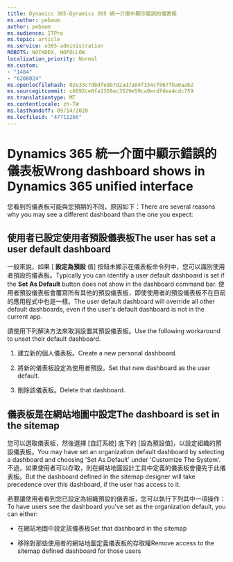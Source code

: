 ```yaml
---
title: Dynamics 365-Dynamics 365 統一介面中顯示錯誤的儀表板
ms.author: pebaum
author: pebaum
ms.audience: ITPro
ms.topic: article
ms.service: o365-administration
ROBOTS: NOINDEX, NOFOLLOW
localization_priority: Normal
ms.custom:
- "1484"
- "6200024"
ms.openlocfilehash: 02e33c7dbdfe9b7d2ad7a04f154cf067fba0aab2
ms.sourcegitcommit: c6692ce0fa1358ec3529e59ca0ecdfdea4cdc759
ms.translationtype: MT
ms.contentlocale: zh-TW
ms.lasthandoff: 09/14/2020
ms.locfileid: "47711266"
---
```

# <a name="wrong-dashboard-shows-in-dynamics-365-unified-interface"></a><span data-ttu-id="aa1ea-102">Dynamics 365 統一介面中顯示錯誤的儀表板</span><span class="sxs-lookup"><span data-stu-id="aa1ea-102">Wrong dashboard shows in Dynamics 365 unified interface</span></span>

<span data-ttu-id="aa1ea-103">您看到的儀表板可能與您預期的不同，原因如下：</span><span class="sxs-lookup"><span data-stu-id="aa1ea-103">There are several reasons why you may see a different dashboard than the one you expect:</span></span>

## <a name="the-user-has-set-a-user-default-dashboard"></a><span data-ttu-id="aa1ea-104">使用者已設定使用者預設儀表板</span><span class="sxs-lookup"><span data-stu-id="aa1ea-104">The user has set a user default dashboard</span></span> 

<span data-ttu-id="aa1ea-105">一般來說，如果 [ **設定為預設** 值] 按鈕未顯示在儀表板命令列中，您可以識別使用者預設的儀表板。</span><span class="sxs-lookup"><span data-stu-id="aa1ea-105">Typically you can identify a user default dashboard is set if the **Set As Default** button does not show in the dashboard command bar.</span></span> <span data-ttu-id="aa1ea-106">使用者預設儀表板會覆寫所有其他的預設儀表板，即使使用者的預設儀表板不在目前的應用程式中也是一樣。</span><span class="sxs-lookup"><span data-stu-id="aa1ea-106">The user default dashboard will override all other default dashboards, even if the user's default dashboard is not in the current app.</span></span>

<span data-ttu-id="aa1ea-107">請使用下列解決方法來取消設置其預設儀表板。</span><span class="sxs-lookup"><span data-stu-id="aa1ea-107">Use the following workaround to unset their default dashboard.</span></span>

1. <span data-ttu-id="aa1ea-108">建立新的個人儀表板。</span><span class="sxs-lookup"><span data-stu-id="aa1ea-108">Create a new personal dashboard.</span></span>

2. <span data-ttu-id="aa1ea-109">將新的儀表板設定為使用者預設。</span><span class="sxs-lookup"><span data-stu-id="aa1ea-109">Set that new dashboard as the user default.</span></span>

3. <span data-ttu-id="aa1ea-110">刪除該儀表板。</span><span class="sxs-lookup"><span data-stu-id="aa1ea-110">Delete that dashboard.</span></span>

## <a name="the-dashboard-is-set-in-the-sitemap"></a><span data-ttu-id="aa1ea-111">儀表板是在網站地圖中設定</span><span class="sxs-lookup"><span data-stu-id="aa1ea-111">The dashboard is set in the sitemap</span></span>

<span data-ttu-id="aa1ea-112">您可以選取儀表板，然後選擇 [自訂系統] 底下的 [設為預設值]，以設定組織的預設儀表板。</span><span class="sxs-lookup"><span data-stu-id="aa1ea-112">You may have set an organization default dashboard by selecting a dashboard and choosing 'Set As Default' under 'Customize The System'.</span></span> <span data-ttu-id="aa1ea-113">不過，如果使用者可以存取，則在網站地圖設計工具中定義的儀表板會優先于此儀表板。</span><span class="sxs-lookup"><span data-stu-id="aa1ea-113">But the dashboard defined in the sitemap designer will take precedence over this dashboard, if the user has access to it.</span></span>

<span data-ttu-id="aa1ea-114">若要讓使用者看到您已設定為組織預設的儀表板，您可以執行下列其中一項操作：</span><span class="sxs-lookup"><span data-stu-id="aa1ea-114">To have users see the dashboard you've set as the organization default, you can either:</span></span>

* <span data-ttu-id="aa1ea-115">在網站地圖中設定該儀表板</span><span class="sxs-lookup"><span data-stu-id="aa1ea-115">Set that dashboard in the sitemap</span></span>

* <span data-ttu-id="aa1ea-116">移除對那些使用者的網站地圖定義儀表板的存取權</span><span class="sxs-lookup"><span data-stu-id="aa1ea-116">Remove access to the sitemap defined dashboard for those users</span></span>
